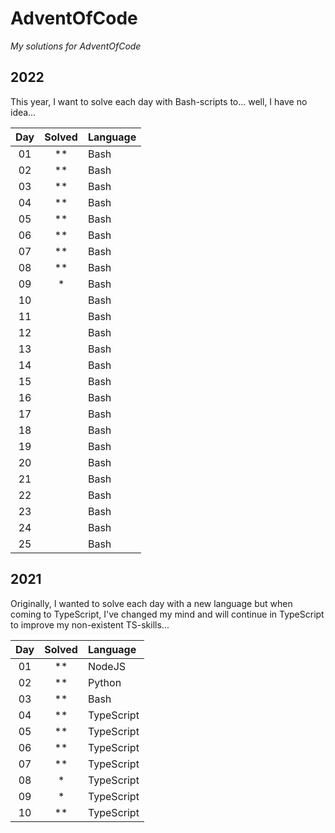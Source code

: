 # AdventOfCode

_My solutions for AdventOfCode_


## 2022

This year, I want to solve each day with Bash-scripts to… well, I have no idea…

|  Day  | Solved | Language |
| :---: | :----: | :------- |
|  01   |  \*\*  | Bash     |
|  02   |  \*\*  | Bash     |
|  03   |  \*\*  | Bash     |
|  04   |  \*\*  | Bash     |
|  05   |  \*\*  | Bash     |
|  06   |  \*\*  | Bash     |
|  07   |  \*\*  | Bash     |
|  08   |  \*\*  | Bash     |
|  09   |   \*   | Bash     |
|  10   |        | Bash     |
|  11   |        | Bash     |
|  12   |        | Bash     |
|  13   |        | Bash     |
|  14   |        | Bash     |
|  15   |        | Bash     |
|  16   |        | Bash     |
|  17   |        | Bash     |
|  18   |        | Bash     |
|  19   |        | Bash     |
|  20   |        | Bash     |
|  21   |        | Bash     |
|  22   |        | Bash     |
|  23   |        | Bash     |
|  24   |        | Bash     |
|  25   |        | Bash     |


## 2021

Originally, I wanted to solve each day with a new language but when coming to TypeScript, I've changed my mind and will continue in TypeScript to improve my non-existent TS-skills...

|  Day  | Solved | Language   |
| :---: | :---:  | :--------- |
|  01   |  \*\*  | NodeJS     |
|  02   |  \*\*  | Python     |
|  03   |  \*\*  | Bash       |
|  04   |  \*\*  | TypeScript |
|  05   |  \*\*  | TypeScript |
|  06   |  \*\*  | TypeScript |
|  07   |  \*\*  | TypeScript |
|  08   |   \*   | TypeScript |
|  09   |   \*   | TypeScript |
|  10   |  \*\*  | TypeScript |
